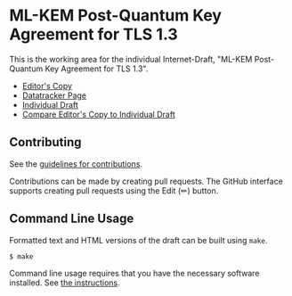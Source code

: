 # ML-KEM Post-Quantum Key Agreement for TLS 1.3

This is the working area for the individual Internet-Draft, "ML-KEM Post-Quantum Key Agreement for TLS 1.3".

* [Editor's Copy](https://dconnolly.github.io/draft-connolly-tls-mlkem-key-agreement/#go.draft-connolly-tls-mlkem-key-exchange.html)
* [Datatracker Page](https://datatracker.ietf.org/doc/draft-connolly-tls-mlkem-key-exchange)
* [Individual Draft](https://datatracker.ietf.org/doc/html/draft-connolly-tls-mlkem-key-exchange)
* [Compare Editor's Copy to Individual Draft](https://dconnolly.github.io/draft-connolly-tls-mlkem-key-agreement/#go.draft-connolly-tls-mlkem-key-exchange.diff)


## Contributing

See the
[guidelines for contributions](https://github.com/dconnolly/draft-connolly-tls-mlkem-key-agreement/blob/main/CONTRIBUTING.md).

Contributions can be made by creating pull requests.
The GitHub interface supports creating pull requests using the Edit (✏) button.


## Command Line Usage

Formatted text and HTML versions of the draft can be built using `make`.

```sh
$ make
```

Command line usage requires that you have the necessary software installed.  See
[the instructions](https://github.com/martinthomson/i-d-template/blob/main/doc/SETUP.md).

